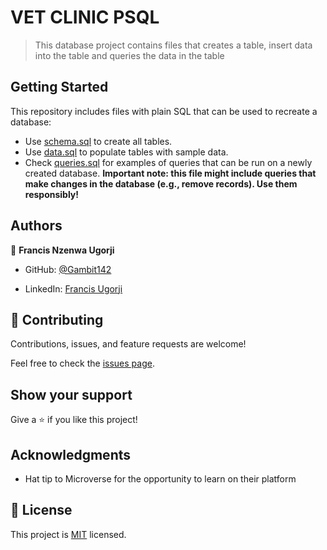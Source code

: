 # VET CLINIC PSQL

> This database project contains files that creates a table, insert data into the table and queries the data in the table


## Getting Started

This repository includes files with plain SQL that can be used to recreate a database:

- Use [schema.sql](./schema.sql) to create all tables.
- Use [data.sql](./data.sql) to populate tables with sample data.
- Check [queries.sql](./queries.sql) for examples of queries that can be run on a newly created database. **Important note: this file might include queries that make changes in the database (e.g., remove records). Use them responsibly!**


## Authors

👤 **Francis Nzenwa Ugorji**

- GitHub: [@Gambit142](https://github.com/Gambit142)

- LinkedIn: [Francis Ugorji](https://www.linkedin.com/in/francis-ugorji/)


## 🤝 Contributing

Contributions, issues, and feature requests are welcome!

Feel free to check the [issues page](../../issues/).

## Show your support

Give a ⭐️ if you like this project!

## Acknowledgments

- Hat tip to Microverse for the opportunity to learn on their platform


## 📝 License

This project is [MIT](./MIT.md) licensed.
